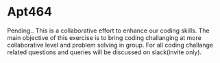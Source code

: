 # Apt464
Pending..
This is a collaborative effort to enhance our coding skills. The main objective of this exercise is to bring coding challanging at more collaborative level and problem solving in group.
For all coding challange related questions and queries will be discussed on slack(invite only). 
